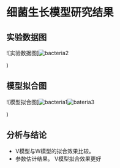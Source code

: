 # 细菌生长模型研究结果

## 实验数据图

![实验数据图]![bacteria2](https://github.com/user-attachments/assets/a552fa2a-3884-437f-9da1-6205ed9b42ee)

)

## 模型拟合图

![模型拟合图]![bacteria1](https://github.com/user-attachments/assets/e3d68dda-4a2d-4c4c-a6a0-ab621b5edc3c)![bateria3](https://github.com/user-attachments/assets/298ca119-ff12-4a98-bc62-52c182dcfa43)


)

## 分析与结论

- V模型与W模型的拟合效果比较。
- 参数估计结果。
V模型拟合效果更好
